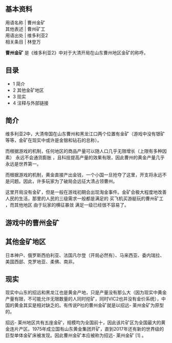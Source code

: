 **基本资料**  
---  
用语名称  |  曹州金矿   
其他表述  |  曹州矿工   
用语出处  |  维多利亚2   
相关条目  |  林登万   
  
**曹州金矿** 是《维多利亚2》中对于大清开局在山东曹州地区金矿的称呼。

##  目录

  * 1  简介 
  * 2  其他金矿地区 
  * 3  现实 
  * 4  注释与外部链接 

##  简介

维多利亚2中，大清帝国在山东曹州和黑龙江口两个位置有金矿（游戏中没有银矿等等，金矿在现实中或许是金银和钻石的总称）。

而根据游戏的机制，任何地区的商品产量可以随人口几乎无限增长（上限有多种因素）  永远不会通货膨胀
，且科技提高产量的效果有限，因此曹州的黄金产量几乎永远是世界第一。

而根据游戏的机制，黄金直接产出金钱，一个小国一旦抢夺了这里，开支将永远不是问题。因此，许多玩家为了破局会远征大清占领曹州。

这里开局没有金矿，但是一般在游戏初期会出现淘金事件。金矿会极大程度地改善人民的生活，那里的人民的三级需求一般都是满足的  买飞机买游艇玩的曹州矿工
，而其他地区  由于玩家的横征暴敛  满足一级已经很不容易了。

游戏中的曹州金矿  
---  
  
##  其他金矿地区

日本神户、俄罗斯西伯利亚、法国凡尔登（开局必然有）、马来西亚、委内瑞拉、美国西部、克罗地亚、柔佛、南非。

##  现实

现实中山东的招远和黑龙江也是黄金产地，只是产量没有那么大（因为现实中黄金产量有限，不可能允许无限数量的人同时挖矿，同时VIC2也并没有金价系统），中国的黄金其实是相对缺乏的。有传说P社的曹州金矿就是以招远-
莱州金矿为原型的。

招远-
莱州地区共有五座金矿，规模均为全国前十，因此该片矿区为全国最大的黄金连片产区。1975年成立国有山东黄金集团开矿，直到2017年还有新的世界级的巨型单体金矿床被发现。因此曹州金矿本应被称为招远-
莱州金矿  [1]  。